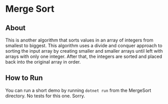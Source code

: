 # Merge Sort

## About

This is another algorithm that sorts values in an array of integers from smallest to biggest. This algorithm uses a divide and conquer approach to sorting the input array by creating smaller and smaller arrays until left with arrays with only one integer. After that, the integers are sorted and placed back into the original array in order.

## How to Run

You can run a short demo by running `dotnet run` from the MergeSort directory. No tests for this one. Sorry.